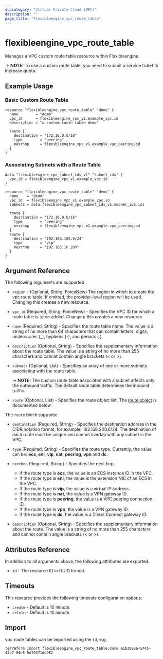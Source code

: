 ```yaml
---
subcategory: "Virtual Private Cloud (VPC)"
description: ""
page_title: "flexibleengine_vpc_route_table"
---
```


# flexibleengine_vpc_route_table

Manages a VPC custom route table resource within Flexibleengine.

-> **NOTE:** To use a custom route table, you need to submit a service ticket to increase quota.

## Example Usage

### Basic Custom Route Table

```hcl
resource "flexibleengine_vpc_route_table" "demo" {
  name        = "demo"
  vpc_id      = flexibleengine_vpc_v1.example_vpc.id
  description = "a custom route table demo"

  route {
    destination = "172.16.0.0/16"
    type        = "peering"
    nexthop     = flexibleengine_vpc_v1.example_vpc_peering.id
  }
}
```

### Associating Subnets with a Route Table

```hcl
data "flexibleengine_vpc_subnet_ids_v1" "subnet_ids" {
  vpc_id = flexibleengine_vpc_v1.example_vpc.id
}

resource "flexibleengine_vpc_route_table" "demo" {
  name    = "demo"
  vpc_id  = flexibleengine_vpc_v1.example_vpc.id
  subnets = data.flexibleengine_vpc_subnet_ids_v1.subnet_ids.ids

  route {
    destination = "172.16.0.0/16"
    type        = "peering"
    nexthop     = flexibleengine_vpc_v1.example_vpc_peering.id
  }
  route {
    destination = "192.168.100.0/24"
    type        = "vip"
    nexthop     = "192.168.10.200"
  }
}
```

## Argument Reference

The following arguments are supported:

* `region` - (Optional, String, ForceNew) The region in which to create the vpc route table.
  If omitted, the provider-level region will be used. Changing this creates a new resource.

* `vpc_id` (Required, String, ForceNew) - Specifies the VPC ID for which a route table is to be added.
  Changing this creates a new resource.

* `name` (Required, String) - Specifies the route table name. The value is a string of no more than
  64 characters that can contain letters, digits, underscores (_), hyphens (-), and periods (.).

* `description` (Optional, String) - Specifies the supplementary information about the route table.
  The value is a string of no more than 255 characters and cannot contain angle brackets (< or >).

* `subnets` (Optional, List) - Specifies an array of one or more subnets associating with the route table.

  -> **NOTE:** The custom route table associated with a subnet affects only the outbound traffic.
  The default route table determines the inbound traffic.

* `route` (Optional, List) - Specifies the route object list. The [route object](#route_object)
  is documented below.

<a name="route_object"></a>
The `route` block supports:

* `destination` (Required, String) - Specifies the destination address in the CIDR notation format,
  for example, 192.168.200.0/24. The destination of each route must be unique and cannot overlap
  with any subnet in the VPC.

* `type` (Required, String) - Specifies the route type. Currently, the value can be:
  **ecs**, **eni**, **vip**, **nat**, **peering**, **vpn** and **dc**.

* `nexthop` (Required, String) - Specifies the next hop.
  + If the route type is **ecs**, the value is an ECS instance ID in the VPC.
  + If the route type is **eni**, the value is the extension NIC of an ECS in the VPC.
  + If the route type is **vip**, the value is a virtual IP address.
  + If the route type is **nat**, the value is a VPN gateway ID.
  + If the route type is **peering**, the value is a VPC peering connection ID.
  + If the route type is **vpn**, the value is a VPN gateway ID.
  + If the route type is **dc**, the value is a Direct Connect gateway ID.

* `description` (Optional, String) - Specifies the supplementary information about the route.
  The value is a string of no more than 255 characters and cannot contain angle brackets (< or >).

## Attributes Reference

In addition to all arguments above, the following attributes are exported:

* `id` - The resource ID in UUID format.

## Timeouts

This resource provides the following timeouts configuration options:

* `create` - Default is 10 minute.
* `delete` - Default is 10 minute.

## Import

vpc route tables can be imported using the `id`, e.g.

```shell
terraform import flexibleengine_vpc_route_table.demo e1b3208a-544b-42a7-84e6-5d70371dd982
```

